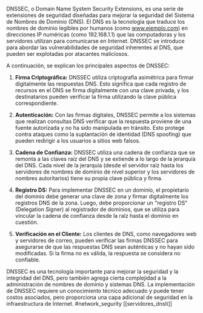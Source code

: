 DNSSEC, o Domain Name System Security Extensions, es una serie de extensiones de seguridad diseñadas para mejorar la seguridad del Sistema de Nombres de Dominio (DNS). El DNS es la tecnología que traduce los nombres de dominio legibles por humanos (como www.ejemplo.com) en direcciones IP numéricas (como 192.168.1.1) que las computadoras y los servidores utilizan para comunicarse en Internet. DNSSEC se introduce para abordar las vulnerabilidades de seguridad inherentes al DNS, que pueden ser explotadas por atacantes maliciosos.

A continuación, se explican los principales aspectos de DNSSEC:

1. **Firma Criptográfica:** DNSSEC utiliza criptografía asimétrica para firmar digitalmente las respuestas DNS. Esto significa que cada registro de recursos en el DNS se firma digitalmente con una clave privada, y los destinatarios pueden verificar la firma utilizando la clave pública correspondiente.

2. **Autenticación:** Con las firmas digitales, DNSSEC permite a los sistemas que realizan consultas DNS verificar que la respuesta proviene de una fuente autorizada y no ha sido manipulada en tránsito. Esto protege contra ataques como la suplantación de identidad (DNS spoofing) que pueden redirigir a los usuarios a sitios web falsos.

3. **Cadena de Confianza:** DNSSEC utiliza una cadena de confianza que se remonta a las claves raíz del DNS y se extiende a lo largo de la jerarquía del DNS. Cada nivel de la jerarquía (desde el servidor raíz hasta los servidores de nombres de dominio de nivel superior y los servidores de nombres autoritarios) tiene su propia clave pública y firma.

4. **Registro DS:** Para implementar DNSSEC en un dominio, el propietario del dominio debe generar una clave de zona y firmar digitalmente los registros DNS de la zona. Luego, debe proporcionar un "registro DS" (Delegation Signer) al registrador de dominios, que se utiliza para vincular la cadena de confianza desde la raíz hasta el dominio en cuestión.

5. **Verificación en el Cliente:** Los clientes de DNS, como navegadores web y servidores de correo, pueden verificar las firmas DNSSEC para asegurarse de que las respuestas DNS sean auténticas y no hayan sido modificadas. Si la firma no es válida, la respuesta se considera no confiable.

DNSSEC es una tecnología importante para mejorar la seguridad y la integridad del DNS, pero también agrega cierta complejidad a la administración de nombres de dominio y sistemas DNS. La implementación de DNSSEC requiere un conocimiento técnico adecuado y puede tener costos asociados, pero proporciona una capa adicional de seguridad en la infraestructura de Internet.
#network_segurity
[[servidores_dnsti]]
